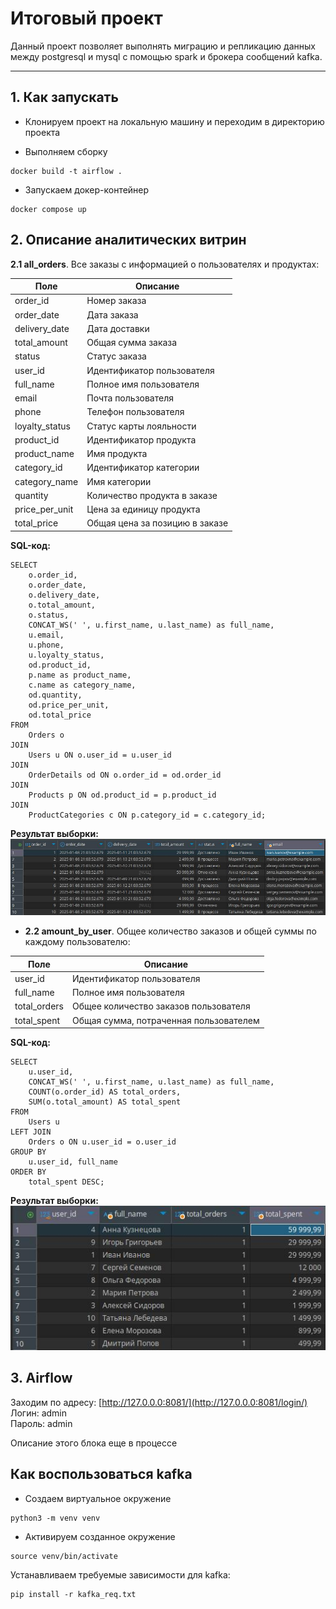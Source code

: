 # Итоговый проект

Данный проект позволяет выполнять миграцию и репликацию данных между postgresql и mysql с помощью spark и брокера сообщений kafka.

---
## 1. Как запускать  

- Клонируем проект на локальную машину и переходим в директорию проекта  

- Выполняем сборку  
```
docker build -t airflow .
```

- Запускаем докер-контейнер  
```
docker compose up  
```

## 2. Описание аналитических витрин    

 **2.1 all_orders**. Все заказы с информацией о пользователях и продуктах:

| Поле | Описание | 
|-------------------|--------------------------------------| 
| order_id | Номер заказа | 
| order_date | Дата заказа | 
| delivery_date | Дата доставки | 
| total_amount | Общая сумма заказа | 
| status | Статус заказа | 
| user_id | Идентификатор пользователя | 
| full_name | Полное имя пользователя | 
| email | Почта пользователя | 
| phone | Телефон пользователя | 
| loyalty_status | Статус карты лояльности | 
| product_id | Идентификатор продукта | 
| product_name | Имя продукта | 
| category_id | Идентификатор категории | 
| category_name | Имя категории | 
| quantity | Количество продукта в заказе | 
| price_per_unit | Цена за единицу продукта | 
| total_price | Общая цена за позицию в заказе |

**SQL-код:**  
```
SELECT
    o.order_id,
    o.order_date,
    o.delivery_date,
    o.total_amount,
    o.status,
    CONCAT_WS(' ', u.first_name, u.last_name) as full_name,    
    u.email,
    u.phone,
    u.loyalty_status,
    od.product_id,
    p.name as product_name,
    c.name as category_name,
    od.quantity,
    od.price_per_unit,
    od.total_price
FROM 
    Orders o
JOIN 
    Users u ON o.user_id = u.user_id
JOIN 
    OrderDetails od ON o.order_id = od.order_id
JOIN 
    Products p ON od.product_id = p.product_id
JOIN 
    ProductCategories c ON p.category_id = c.category_id;
```

**Результат выборки:**    
  ![Иллюстрация к проекту № 1](https://github.com/MaxKots/Python_for_data_engineering/blob/main/Final_project/screenshot/2.jpg)  
  

- **2.2 amount_by_user**. Общее количество заказов и общей суммы по каждому пользователю:

| Поле | Описание |
|-------------------|----------------------------------------------------|
| user_id | Идентификатор пользователя | 
| full_name | Полное имя пользователя | 
| total_orders | Общее количество заказов пользователя | 
| total_spent | Общая сумма, потраченная пользователем |

**SQL-код:**  
```
SELECT 
    u.user_id,
    CONCAT_WS(' ', u.first_name, u.last_name) as full_name,
    COUNT(o.order_id) AS total_orders,
    SUM(o.total_amount) AS total_spent
FROM 
    Users u
LEFT JOIN 
    Orders o ON u.user_id = o.user_id
GROUP BY 
    u.user_id, full_name
ORDER BY 
    total_spent DESC;
```  

**Результат выборки:**    
  ![Иллюстрация к проекту № 2](https://github.com/MaxKots/Python_for_data_engineering/blob/main/Final_project/screenshot/3.jpg)  

## 3. Airflow  

Заходим по адресу: [http://127.0.0.0:8081/](http://127.0.0.0:8081/login/)  
Логин: admin  
Пароль: admin

Описание этого блока еще в процессе


## Как воспользоваться kafka  

- Cоздаем виртуальное окружение  
```
python3 -m venv venv  
```

- Активируем созданное окружение  
```
source venv/bin/activate
```

Устанавливаем требуемые зависимости для kafka:  
```
pip install -r kafka_req.txt
```
